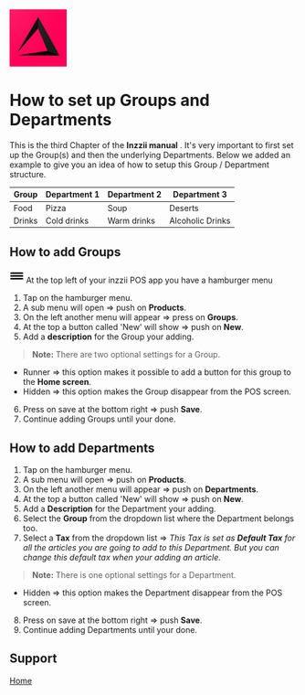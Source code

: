 <img src="../Assets/Pictures/play_store_512.png" alt="inzzii logo" width="100"/>

# How to set up Groups and Departments
This is the third Chapter of the **Inzzii manual** . It's very important to first set up the Group(s) and then the underlying Departments. 
Below we added an example to give you an idea of how to setup this Group / Department structure.

Group | Department 1 | Department 2 | Department 3
--- | --- | --- | ---
Food | Pizza | Soup | Deserts
Drinks | Cold drinks | Warm drinks | Alcoholic Drinks


## How to add Groups

<img src="../Assets/Pictures/Hmenu.png" alt="hamburgermenu" width="25" height="25"/> At the top left of your inzzii POS app you have a hamburger menu 
1. Tap on the hamburger menu.
2. A sub menu will open => push on **Products**.
3. On the left another menu will appear => press on **Groups**. 
4. At the top a button called 'New' will show => push on **New**.
5. Add a **description** for the Group your adding.
> **Note:**  There are two optional settings for a Group. 
- Runner => this option makes it possible to add a button for this group to the **Home screen**.
- Hidden => this option makes the Group disappear from the POS screen.
 
6. Press on save at the bottom right => push **Save**.
7. Continue adding Groups until your done.

## How to add Departments 

1. Tap on the hamburger menu.
2. A sub menu will open => push on **Products**.
3. On the left another menu will appear => push on **Departments**. 
4. At the top a button called 'New' will show => push on **New**.
5. Add a **Description** for the Department your adding.
6. Select the **Group** from the dropdown list where the Department belongs too.
7. Select a **Tax** from the dropdown list => _This Tax is set as **Default Tax** for all the articles you are going to add to this Department. But you can change this default tax when your adding an article._
> **Note:**  There is one optional settings for a Department.
- Hidden => this option makes the Department disappear from the POS screen.
8. Press on save at the bottom right => push **Save**.
9. Continue adding Departments until your done.


## Support
[Home](../index.md)
